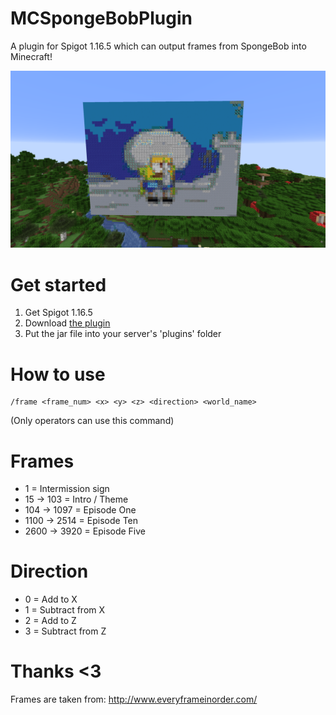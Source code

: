 # MCSpongeBobPlugin
A plugin for Spigot 1.16.5 which can output frames from SpongeBob into Minecraft!

![SpongeBob Plugin](/spongebob_plugin.png)

# Get started
1. Get Spigot 1.16.5
2. Download [the plugin](https://github.com/RainbowDino567/mc-spongebob-plugin/releases/tag/v1.0-1.16.5)
3. Put the jar file into your server's 'plugins' folder

# How to use
```
/frame <frame_num> <x> <y> <z> <direction> <world_name>
```

(Only operators can use this command)
  
# Frames
- 1 = Intermission sign
- 15 -> 103 = Intro / Theme
- 104 -> 1097 = Episode One
- 1100 -> 2514 = Episode Ten
- 2600 -> 3920 = Episode Five

# Direction
- 0 = Add to X
- 1 = Subtract from X
- 2 = Add to Z
- 3 = Subtract from Z

# Thanks <3
Frames are taken from: http://www.everyframeinorder.com/

